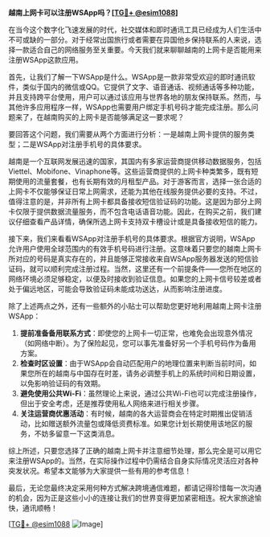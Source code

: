 **越南上网卡可以注册WSApp吗？[[TG💪+ @esim1088](https://t.me/s/esim1088)]**

在当今这个数字化飞速发展的时代，社交媒体和即时通讯工具已经成为人们生活中不可或缺的一部分。对于经常出国旅行或者需要在异国他乡保持联系的人来说，选择一款适合自己的网络服务至关重要。今天我们就来聊聊越南的上网卡是否能用来注册WSApp这款应用。

首先，让我们了解一下WSApp是什么。WSApp是一款非常受欢迎的即时通讯软件，类似于国内的微信或QQ。它提供了文字、语音通话、视频通话等多种功能，并且支持跨平台使用，用户可以通过该应用与世界各地的朋友保持联系。然而，与其他许多应用程序一样，WSApp也需要用户绑定手机号码才能完成注册。那么问题来了，在越南购买的上网卡是否能够满足这一要求呢？

要回答这个问题，我们需要从两个方面进行分析：一是越南上网卡提供的服务类型；二是WSApp对注册手机号的具体要求。

越南是一个互联网发展迅速的国家，其国内有多家运营商提供移动数据服务，包括Viettel、Mobifone、Vinaphone等。这些运营商提供的上网卡种类繁多，既有短期使用的流量套餐，也有长期有效的月租型产品。对于游客而言，选择一张合适的上网卡不仅能够保证日常上网需求，还能为其他在线服务提供必要的支持。不过，值得注意的是，并非所有上网卡都具备接收短信验证码的功能。这是因为部分上网卡仅限于提供数据流量服务，而不包含电话语音功能。因此，在购买之前，我们建议仔细查看产品详情，确保所选上网卡支持双卡槽设计或是具备接收短信的能力。

接下来，我们来看看WSApp对注册手机号的具体要求。根据官方说明，WSApp允许用户使用全球范围内的有效手机号码进行注册。这意味着只要您的越南上网卡所对应的号码是真实存在的，并且能够正常接收来自WSApp服务器发送的短信验证码，就可以顺利完成注册过程。当然，这里还有一个前提条件——您所在地区的网络环境必须足够稳定，以便及时接收到验证信息。如果您的上网卡信号较差或者处于偏远地区，可能会导致验证码未能成功送达，从而影响注册进度。

除了上述两点之外，还有一些额外的小贴士可以帮助您更好地利用越南上网卡注册WSApp：

1. **提前准备备用联系方式**：即使您的上网卡一切正常，也难免会出现意外情况（如网络中断）。为了保险起见，您可以事先准备好另一个手机号码作为备用方案。
2. **检查时区设置**：由于WSApp会自动匹配用户的地理位置来判断当前时间，如果您所在的越南与中国存在时差，请务必调整手机上的系统时间和日期设置，以免影响验证码的有效期。
3. **避免使用公共Wi-Fi**：虽然理论上来说，通过公共Wi-Fi也可以完成注册操作，但出于安全考虑，还是推荐使用私人网络来进行相关步骤。
4. **关注运营商优惠活动**：有时候，越南的各大运营商会在特定时期推出促销活动，比如赠送额外流量包或降低资费标准。如果您计划长期使用该地区的服务，不妨多留意一下这类消息。

综上所述，只要您选择了正确的越南上网卡并注意细节处理，那么完全是可以用它来注册WSApp的。当然，在实际操作过程中仍需结合自身实际情况灵活应对各种突发状况。希望本文能够为大家提供一些有用的参考信息！

最后，无论您最终决定采用何种方式解决跨境通信难题，都请记得珍惜每一次沟通的机会，因为正是这些小小的连接让我们的世界变得更加紧密相连。祝大家旅途愉快，通讯顺畅！

[[TG💪+ @esim1088](https://t.me/s/esim1088) ![Image](https://i.postimg.cc/4NQfJmqS/Snipaste-2025-05-13-00-14-12.png)]